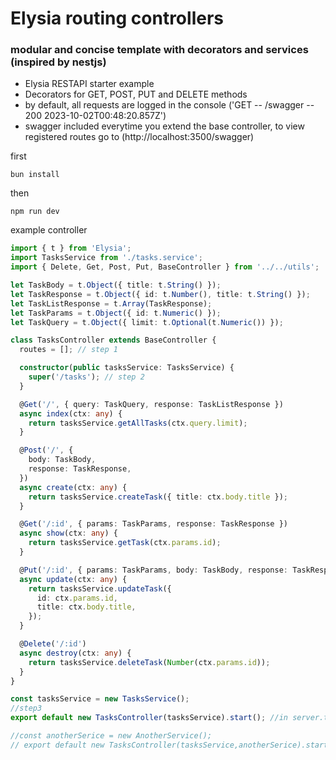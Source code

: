 # Elysia routing controllers

### modular and concise template with decorators and services (inspired by nestjs)

- Elysia RESTAPI starter example
- Decorators for GET, POST, PUT and DELETE methods
- by default, all requests are logged in the console ('GET -- /swagger -- 200 2023-10-02T00:48:20.857Z')
- swagger included everytime you extend the base controller, to view registered routes go to (http://localhost:3500/swagger)

first

```
bun install
```

then

```
npm run dev
```

example controller

```ts
import { t } from 'Elysia';
import TasksService from './tasks.service';
import { Delete, Get, Post, Put, BaseController } from '../../utils';

let TaskBody = t.Object({ title: t.String() });
let TaskResponse = t.Object({ id: t.Number(), title: t.String() });
let TaskListResponse = t.Array(TaskResponse);
let TaskParams = t.Object({ id: t.Numeric() });
let TaskQuery = t.Object({ limit: t.Optional(t.Numeric()) });

class TasksController extends BaseController {
  routes = []; // step 1

  constructor(public tasksService: TasksService) {
    super('/tasks'); // step 2
  }

  @Get('/', { query: TaskQuery, response: TaskListResponse })
  async index(ctx: any) {
    return tasksService.getAllTasks(ctx.query.limit);
  }

  @Post('/', {
    body: TaskBody,
    response: TaskResponse,
  })
  async create(ctx: any) {
    return tasksService.createTask({ title: ctx.body.title });
  }

  @Get('/:id', { params: TaskParams, response: TaskResponse })
  async show(ctx: any) {
    return tasksService.getTask(ctx.params.id);
  }

  @Put('/:id', { params: TaskParams, body: TaskBody, response: TaskResponse })
  async update(ctx: any) {
    return tasksService.updateTask({
      id: ctx.params.id,
      title: ctx.body.title,
    });
  }

  @Delete('/:id')
  async destroy(ctx: any) {
    return tasksService.deleteTask(Number(ctx.params.id));
  }
}

const tasksService = new TasksService();
//step3
export default new TasksController(tasksService).start(); //in server.ts add: app.use(TasksController)

//const anotherSerice = new AnotherService();
// export default new TasksController(tasksService,anotherSerice).start();
```

